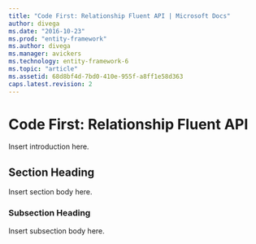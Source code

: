 ```yaml
---
title: "Code First: Relationship Fluent API | Microsoft Docs"
author: divega
ms.date: "2016-10-23"
ms.prod: "entity-framework"
ms.author: divega
ms.manager: avickers
ms.technology: entity-framework-6
ms.topic: "article"
ms.assetid: 68d8bf4d-7bd0-410e-955f-a8ff1e58d363
caps.latest.revision: 2
---
```

# Code First: Relationship Fluent API
Insert introduction here.  
  
## Section Heading  
 Insert section body here.  
  
### Subsection Heading  
 Insert subsection body here.